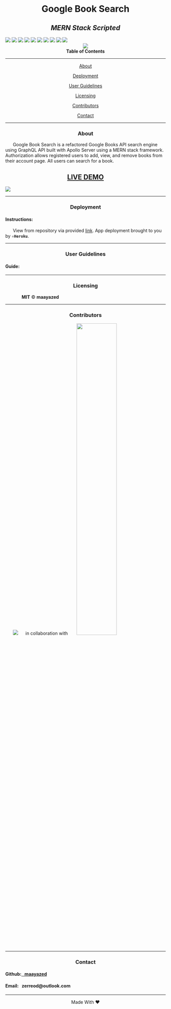 <div align='center'>
<h1><strong>Google Book Search</strong></h1>
    <h2><i>MERN Stack Scripted</i></h2>
</div>

<div>
    <img src='https://img.shields.io/badge/license-MIT-blue'/>
    <img src='https://badges.aleen42.com/src/npm.svg'/>
    <img src='https://badges.aleen42.com/src/node.svg'/>
    <img src='https://badges.aleen42.com/src/react.svg'/>
    <img src='https://img.shields.io/badge/-mongoDB-green'/>
    <img src='https://img.shields.io/badge/-GraphQL-pink'/>
    <img src='https://img.shields.io/badge/-Apollo-grey'/>
    <img src='https://img.shields.io/github/repo-size/maayazed/book-search-engine'/>
    <img src='https://img.shields.io/github/languages/top/maayazed/book-search-engine'/>
    <a href="https://github.com/maayazed"><img src="https://img.shields.io/github/followers/maayazed?style=social" target="_blank"/></a>
</div>

<div align='center'>
<img src='https://user-images.githubusercontent.com/79816212/135177026-38aeec2f-7782-437c-82a4-7d845fcf75ad.gif'/>
</div>


<div align='center'>
<strong>Table of Contents</strong>  
<hr>
    <p><a href='#desc'>About</a></p>
    <p><a href='#deploy'>Deployment</a></p>
    <p><a href='#user'>User Guidelines</a></p>
    <p><a href='#license'>Licensing</a></p>
    <p><a href='#contribute'>Contributors</a></p>
    <p><a href='#contact'>Contact</a></p>

<hr>
</div>

<div align='center'>
    <h3><a id='desc'>About</a></h3>
</div>

<div>
&nbsp;&nbsp;&nbsp;&nbsp;&nbsp;&nbsp;Google Book Search is a refactored Google Books API search engine using GraphQL API built with Apollo Server using a MERN stack framework. Authorization allows registered users to add, view, and remove books from their account page. All users can search for a book.

<br>
 
<h2 align="center"><strong><a href='https://protected-castle-23536.herokuapp.com/'>LIVE DEMO</a></strong></h2>
 
<img src='https://user-images.githubusercontent.com/79816212/135177723-2712c95b-b2cc-4389-8317-9adcad075176.png'/>

<div align='center'>

</div>

<hr>

<div align='center'>
    <h3><a id='deploy'>Deployment</a></h3>
</div>

<div>
<h4>Instructions: </h4>
&nbsp;&nbsp;&nbsp;&nbsp;&nbsp;&nbsp;View from repository via provided <a href='https://protected-castle-23536.herokuapp.com/'>link</a>. App deployment brought to you by <code><strong>⚛️Heroku</strong></code>.
</div>

<hr>

<div align='center'>
    <h3><a id='user'>User Guidelines</a></h3>
</div>

<div>
<h4>Guide: </h4> 

</div>

<hr>

<div align='center'>
    <h3><a id='license'>Licensing</a></h3>
</div>

<div>
&nbsp;&nbsp;&nbsp;&nbsp;&nbsp;&nbsp;&nbsp;&nbsp;&nbsp;&nbsp;&nbsp;&nbsp; <strong>MIT</strong> © <strong>maayazed</strong>

</div>

<hr>

<div align='center'>
    <h3><a id='contribute'>Contributors</a></h3>
</div>

<div>
&nbsp;&nbsp;&nbsp;&nbsp;&nbsp;&nbsp;<a href='https://github.com/maayazed/'><img src='https://img.shields.io/badge/User-maayazed-blue'></a>&nbsp;&nbsp;&nbsp;&nbsp;&nbsp; in collaboration with &nbsp;&nbsp;&nbsp;&nbsp;&nbsp;
<a href='https://ccaps.umn.edu/full-stack-web-development-certificate-coding-boot-camp'><img src='https://user-images.githubusercontent.com/79816212/124851684-9edfec00-df68-11eb-9686-3e92a871c50d.png' width="50%" height="50%"></a></div>

<hr>

<div align='center'>
    <h3><a id='contact'>Contact</a></h3>
</div>

<div>
<h4>Github:<a href='https://github.com/maayazed/'>&nbsp;&nbsp;&nbsp;maayazed</a></h4>
<h4>Email:&nbsp;&nbsp;&nbsp;zerreod@outlook.com</h4>
</div>

<hr>

<div align="center">Made With ❤️</div>
